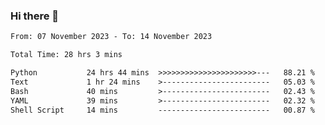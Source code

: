 ### Hi there 👋

<!--
**ututono/ututono** is a ✨ _special_ ✨ repository because its `README.md` (this file) appears on your GitHub profile.

Here are some ideas to get you started:

- 🔭 I’m currently working on ...
- 🌱 I’m currently learning ...
- 👯 I’m looking to collaborate on ...
- 🤔 I’m looking for help with ...
- 💬 Ask me about ...
- 📫 How to reach me: ...
- 😄 Pronouns: ...
- ⚡ Fun fact: ...
-->



<!--START_SECTION:waka-->

```txt
From: 07 November 2023 - To: 14 November 2023

Total Time: 28 hrs 3 mins

Python           24 hrs 44 mins  >>>>>>>>>>>>>>>>>>>>>>---   88.21 %
Text             1 hr 24 mins    >------------------------   05.03 %
Bash             40 mins         >------------------------   02.43 %
YAML             39 mins         >------------------------   02.32 %
Shell Script     14 mins         -------------------------   00.87 %
```

<!--END_SECTION:waka-->
